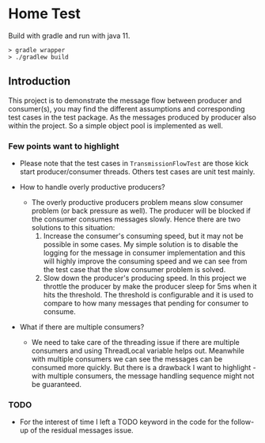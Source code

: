 # Home Test
Build with gradle and run with java 11.

```shell
> gradle wrapper
> ./gradlew build
```

## Introduction
This project is to demonstrate the message flow between producer and consumer(s), you may find the different assumptions and corresponding test cases in the test package. As the messages produced by producer also within the project. So a simple object pool is implemented as well.
### Few points want to highlight
* Please note that the test cases in `TransmissionFlowTest` are those kick start producer/consumer threads. Others test cases are unit test mainly.

* How to handle overly productive producers? 
  * The overly productive producers problem means slow consumer problem (or back pressure as well). The producer will be blocked if the consumer consumes messages slowly. Hence there are two solutions to this situation:
    1. Increase the consumer's consuming speed, but it may not be possible in some cases. My simple solution is to disable the logging for the message in consumer implementation and this will highly improve the consuming speed and we can see from the test case that the slow consumer problem is solved.
    2. Slow down the producer's producing speed. In this project we throttle the producer by make the producer sleep for 5ms when it hits the threshold. The threshold is configurable and it is used to compare to how many messages that pending for consumer to consume.

* What if there are multiple consumers?
  * We need to take care of the threading issue if there are multiple consumers and using ThreadLocal variable helps out. Meanwhile with multiple consumers we can see the messages can be consumed more quickly. But there is a drawback I want to highlight - with multiple consumers, the message handling sequence might not be guaranteed.

### TODO
* For the interest of time I left a TODO keyword in the code for the follow-up of the residual messages issue.